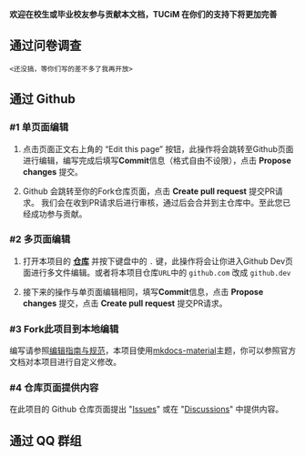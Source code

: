 **欢迎在校生或毕业校友参与贡献本文档，TUCiM 在你们的支持下将更加完善**

## 通过问卷调查
`<还没搞，等你们写的差不多了我再开放>`

## 通过 Github 

### #1 单页面编辑
1. 点击页面正文右上角的 “Edit this page” 按钮，此操作将会跳转至Github页面进行编辑，编写完成后填写**Commit**信息（格式自由不设限），点击 **Propose changes** 提交。

2. Github 会跳转至你的Fork仓库页面，点击 **Create pull request** 提交PR请求。
我们会在收到PR请求后进行审核，通过后会合并到主仓库中。至此您已经成功参与贡献。 

### #2 多页面编辑
1. 打开本项目的 [**仓库**]() 并按下键盘中的 `.` 键，此操作将会让你进入Github Dev页面进行多文件编辑。或者将本项目仓库`URL`中的 `github.com` 改成 `github.dev`
 
2. 接下来的操作与单页面编辑相同，填写**Commit**信息，点击 **Propose changes** 提交，点击 **Create pull request** 提交PR请求。

### #3 Fork此项目到本地编辑
编写请参照[编辑指南与规范](edit/main.md)，本项目使用[mkdocs-material](https://squidfunk.github.io/mkdocs-material/)主题，你可以参照官方文档对本项目进行自定义修改。

### #4 仓库页面提供内容
在此项目的 Github 仓库页面提出 "[Issues]()" 或在 "[Discussions]()" 中提供内容。

## 通过 QQ 群组